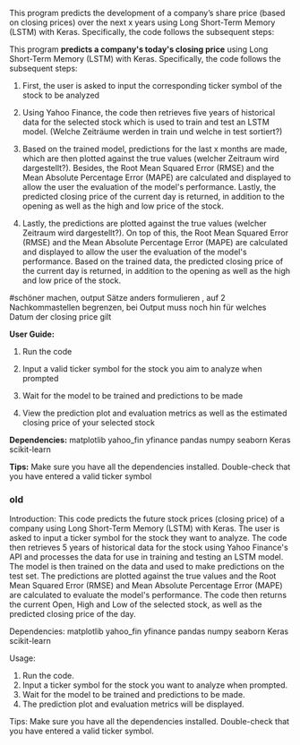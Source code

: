 This program predicts the development of a company’s share price (based on closing prices) over the next x years using Long Short-Term Memory (LSTM) with Keras. Specifically, the code follows the subsequent steps: 

This program **predicts a company's today's closing price** using Long Short-Term Memory (LSTM) with Keras. Specifically, the code follows the subsequent steps: 

1. First, the user is asked to input the corresponding ticker symbol of the stock to be analyzed 

2. Using Yahoo Finance, the code then retrieves five years of historical data for the selected stock which is used to train and test an LSTM model. (Welche Zeiträume werden in train und welche in test sortiert?) 

3. Based on the trained model, predictions for the last x months are made, which are then plotted against the true values (welcher Zeitraum wird dargestellt?). Besides, the Root Mean Squared Error (RMSE) and the Mean Absolute Percentage Error (MAPE) are calculated and displayed to allow the user the evaluation of the model's performance. Lastly, the predicted closing price of the current day is returned, in addition to the opening as well as the high and low price of the stock.

3. Lastly, the predictions are plotted against the true values (welcher Zeitraum wird dargestellt?). On top of this, the Root Mean Squared Error (RMSE) and the Mean Absolute Percentage Error (MAPE) are calculated and displayed to allow the user the evaluation of the model's performance. Based on the trained data, the predicted closing price of the current day is returned, in addition to the opening as well as the high and low price of the stock.

#schöner machen, output Sätze anders formulieren , auf 2 Nachkommastellen begrenzen, bei Output muss noch hin für welches Datum der closing price gilt

**User Guide:**

 1. Run the code
  
 2. Input a valid ticker symbol for the stock you aim to analyze when prompted
  
 3. Wait for the model to be trained and predictions to be made
  
 4. View the prediction plot and evaluation metrics as well as the estimated closing price of your selected stock 

**Dependencies:** matplotlib yahoo_fin yfinance pandas numpy seaborn Keras scikit-learn

**Tips:** Make sure you have all the dependencies installed. Double-check that you have entered a valid ticker symbol


### old

Introduction:
This code predicts the future stock prices (closing price) of a company using Long Short-Term Memory (LSTM) with Keras. The user is asked to input a ticker symbol for the stock they want to analyze. The code then retrieves 5 years of historical data for the stock using Yahoo Finance's API and processes the data for use in training and testing an LSTM model. The model is then trained on the data and used to make predictions on the test set. The predictions are plotted against the true values and the Root Mean Squared Error (RMSE) and Mean Absolute Percentage Error (MAPE) are calculated to evaluate the model's performance. The code then returns the current Open, High and Low of the selected stock, as well as the predicted closing price of the day.

Dependencies:
matplotlib
yahoo_fin
yfinance
pandas
numpy
seaborn
Keras
scikit-learn

Usage:
1) Run the code.
2) Input a ticker symbol for the stock you want to analyze when prompted.
3) Wait for the model to be trained and predictions to be made.
4) The prediction plot and evaluation metrics will be displayed.

Tips:
Make sure you have all the dependencies installed.
Double-check that you have entered a valid ticker symbol.
